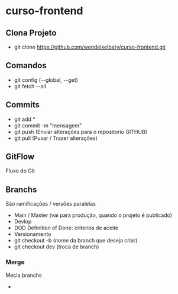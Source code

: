 # curso-frontend

## Clona Projeto
- git clone https://github.com/wendelkelbety/curso-frontend.git

## Comandos
- git config (--global, --get)
- git fetch --all

## Commits
- git add *
- git commit -m "mensagem"
- git push (Enviar alterações para o repositorio GITHUB)
- git pull (Puxar / Trazer alterações)

## GitFlow
Fluxo do Git 

## Branchs
São ramificações / versões paralelas

- Main / Master (vai para produção, quando o projeto é publicado)
- Devlop
- DOD Definition of Done: criterios de aceite
- Versionamento
- git checkout -b (nome da branch que deseja criar)
- git checkout dev (troca de branch)

### Merge
Mecla branchs

- 